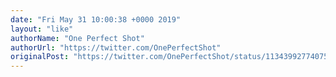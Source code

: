 ```yaml
---
date: "Fri May 31 10:00:38 +0000 2019"
layout: "like"
authorName: "One Perfect Shot"
authorUrl: "https://twitter.com/OnePerfectShot"
originalPost: "https://twitter.com/OnePerfectShot/status/1134399277407580160"
---
```

